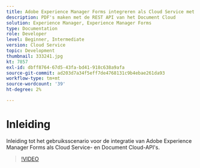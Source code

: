 ```yaml
---
title: Adobe Experience Manager Forms integreren als Cloud Service met Document Cloud
description: PDF's maken met de REST API van het Document Cloud
solution: Experience Manager, Experience Manager Forms
type: Documentation
role: Developer
level: Beginner, Intermediate
version: Cloud Service
topic: Development
thumbnail: 333241.jpg
kt: 7857
exl-id: dbff8764-67d5-43fa-bd41-918c638a9afa
source-git-commit: ad203d7a34f5eff7de4768131c9b4ebae261da93
workflow-type: tm+mt
source-wordcount: '39'
ht-degree: 2%

---
```


# Inleiding

Inleiding tot het gebruiksscenario voor de integratie van Adobe Experience Manager Forms als Cloud Service- en Document Cloud-API&#39;s.

>[!VIDEO](https://video.tv.adobe.com/v/333241/?quality=12&learn=on)

